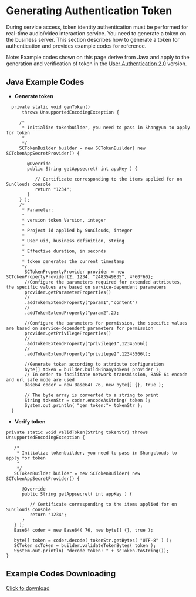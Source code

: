 # Generating Authentication Token

During service access, token identity authentication must be performed for real-time audio/video interaction service. You need to generate a token on the business server. This section describes how to generate a token for authentication and provides example codes for reference.

Note: Example codes shown on this page derive from Java and apply to the generation and verification of token in the [User Authentication 2.0](/en/platform/other/user_auth.md) version.



## Java Example Codes

- **Generate token**
```
  private static void genToken()
      throws UnsupportedEncodingException {
  
     /*
      * Initialize tokenbuilder, you need to pass in Shangyun to apply for token
      * 
      */
     SCTokenBuilder builder = new SCTokenBuilder( new SCTokenAppSecretProvider() {
  
        @Override
        public String getAppsecret( int appKey ) {
  
           // Certificate corresponding to the items applied for on SunClouds console
           return "1234";
        }
     } );
     /*
      * Parameter:
      *
      * version token Version, integer 
      * 
      * Project id applied by SunClouds, integer
      * 
      * User uid, business definition, string
      *
      * Effective duration, in seconds
      * 
      * token generates the current timestamp
      */
       SCTokenPropertyProvider provider = new SCTokenPropertyProvider(2, 1234, "2483549835", 4*60*60);
       //Configure the parameters required for extended attributes, the specific values are based on service-dependent parameters
       provider.getParameterProperties()
       //
       .addTokenExtendProperty("param1","content")
       //
       .addTokenExtendProperty("param2",2);
  
       //Configure the parameters for permission, the specific values are based on service-dependent parameters for permission
       provider.getPrivilegeProperties()
       //
       .addTokenExtendProperty("privilege1",12345566l)
       //
       .addTokenExtendProperty("privilege2",12345566l);
  
       //Generate token according to attribute configuration
       byte[] token = builder.buildBinanyToken( provider );
       // In order to facilitate network transmission, BASE 64 encode and url_safe mode are used
       Base64 coder = new Base64( 76, new byte[] {}, true );
  
       // The byte array is converted to a string to print
       String tokenStr = coder.encodeAsString( token );
       System.out.println( "gen token:"+ tokenStr );
  }
```

- **Verify token**
```
private static void validToken(String tokenStr) throws UnsupportedEncodingException {

   /*
    * Initialize tokenbuilder, you need to pass in Shangclouds to apply for token
    *
    */
   SCTokenBuilder builder = new SCTokenBuilder( new SCTokenAppSecretProvider() {

      @Override
      public String getAppsecret( int appKey ) {

         // Certificate corresponding to the items applied for on SunClouds console
         return "1234";
      }
   } );
   Base64 coder = new Base64( 76, new byte[] {}, true );

   byte[] token = coder.decode( tokenStr.getBytes( "UTF-8" ) );
   SCToken scToken = builder.validateTokenBytes( token );
   System.out.println( "decode token: " + scToken.toString());
}
```



## Example Codes Downloading

[Click to download](http://resource.sunclouds.com/SunClouds_tokenGenerator_Java_20191216.zip)


